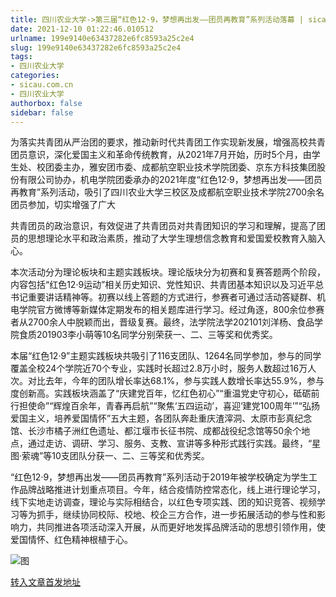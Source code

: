 ```yaml
---
title: 四川农业大学->第三届“红色12·9，梦想再出发——团员再教育”系列活动落幕 | sicau.com.cn
date: 2021-12-10 01:22:46.010512
urlname: 199e9140e63437282e6fc8593a25c2e4
slug: 199e9140e63437282e6fc8593a25c2e4
tags: 
- 四川农业大学
categories:
- sicau.com.cn
- 四川农业大学
authorbox: false
sidebar: false
---
```

为落实共青团从严治团的要求，推动新时代共青团工作实现新发展，增强高校共青团员意识，深化爱国主义和革命传统教育，从2021年7月开始，历时5个月，由学生处、校团委主办，雅安团市委、成都航空职业技术学院团委、京东方科技集团股份有限公司协办，机电学院团委承办的2021年度“红色12·9，梦想再出发——团员再教育”系列活动，吸引了四川农业大学三校区及成都航空职业技术学院2700余名团员参加，切实增强了广大
<!--more-->
共青团员的政治意识，有效促进了共青团员对共青团知识的学习和理解，提高了团员的思想理论水平和政治素质，推动了大学生理想信念教育和爱国爱校教育入脑入心。

本次活动分为理论板块和主题实践板块。理论版块分为初赛和复赛答题两个阶段，内容包括“红色12·9运动”相关历史知识、党性知识、共青团基本知识以及习近平总书记重要讲话精神等。初赛以线上答题的方式进行，参赛者可通过活动答疑群、机电学院官方微博等新媒体定期发布的相关题库进行学习。经过角逐，800余位参赛者从2700余人中脱颖而出，晋级复赛。最终，法学院法学202101刘洋杨、食品学院食质201903李小萌等10名同学分别荣获一、二、三等奖和优秀奖。

本届“红色12·9”主题实践板块共吸引了116支团队、1264名同学参加，参与的同学覆盖全校24个学院近70个专业，实践时长超过2.8万小时，服务人数超过16万人次。对比去年，今年的团队增长率达68.1%，参与实践人数增长率达55.9%，参与度创新高。实践板块涵盖了“庆建党百年，忆红色初心”“重温党史守初心，砥砺前行担使命”“辉煌百余年，青春再启航”“聚焦‘五四运动’，喜迎‘建党100周年’”“弘扬爱国主义，培养爱国情怀”五大主题，各团队奔赴重庆渣滓洞、太原市彭真纪念馆、长沙市橘子洲红色遗址、都江堰市长征书院、成都战役纪念馆等50余个地点，通过走访、调研、学习、服务、支教、宣讲等多种形式践行实践。最终，“星图·萦魂”等10支团队分获一、二、三等奖和优秀奖。

“红色12·9，梦想再出发——团员再教育”系列活动于2019年被学校确定为学生工作品牌战略推进计划重点项目。今年，结合疫情防控常态化，线上进行理论学习，线下实地走访调查，理论与实际相结合，以红色专项实践、团的知识竞答、视频学习等为抓手，继续协同校际、校地、校企三方合作，进一步拓展活动的参与性和影响力，共同推进各项活动深入开展，从而更好地发挥品牌活动的思想引领作用，使爱国情怀、红色精神根植于心。

![图](https://news.sicau.edu.cn/__local/2/CB/71/BD764BF26F53FF2FEDBFA40DB08_FA74CB55_B6A89.png)

[转入文章首发地址](https://news.sicau.edu.cn/info/1078/65940.htm)